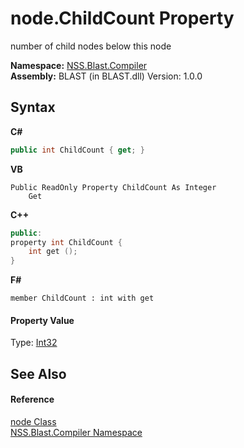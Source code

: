 # node.ChildCount Property 
 

number of child nodes below this node

**Namespace:**&nbsp;<a href="26a25caa-f50b-92ad-f15c-dbb9db1493ae">NSS.Blast.Compiler</a><br />**Assembly:**&nbsp;BLAST (in BLAST.dll) Version: 1.0.0

## Syntax

**C#**<br />
``` C#
public int ChildCount { get; }
```

**VB**<br />
``` VB
Public ReadOnly Property ChildCount As Integer
	Get
```

**C++**<br />
``` C++
public:
property int ChildCount {
	int get ();
}
```

**F#**<br />
``` F#
member ChildCount : int with get

```


#### Property Value
Type: <a href="https://docs.microsoft.com/dotnet/api/system.int32" target="_blank" rel="noopener noreferrer">Int32</a>

## See Also


#### Reference
<a href="7dc9b7e9-64ad-f224-ae1a-4e6639739f56">node Class</a><br /><a href="26a25caa-f50b-92ad-f15c-dbb9db1493ae">NSS.Blast.Compiler Namespace</a><br />